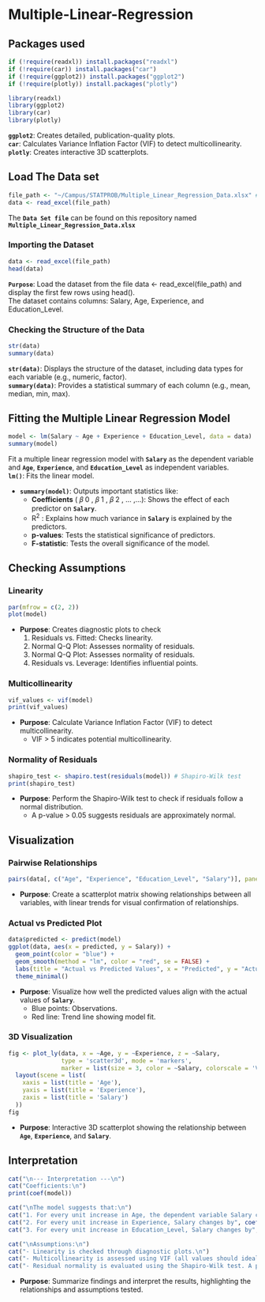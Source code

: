 # Multiple-Linear-Regression
## Packages used

```r
if (!require(readxl)) install.packages("readxl")
if (!require(car)) install.packages("car")
if (!require(ggplot2)) install.packages("ggplot2")
if (!require(plotly)) install.packages("plotly")

library(readxl)
library(ggplot2)
library(car) 
library(plotly)
```
**`ggplot2`**: Creates detailed, publication-quality plots.  
**`car`**: Calculates Variance Inflation Factor (VIF) to detect multicollinearity.  
**`plotly`**: Creates interactive 3D scatterplots.

## Load The Data set
```r
file_path <- "~/Campus/STATPROB/Multiple_Linear_Regression_Data.xlsx" # Specify the file path
data <- read_excel(file_path)
```
The **`Data Set file`** can be found on this repository named **`Multiple_Linear_Regression_Data.xlsx`**

### Importing the Dataset
```r
data <- read_excel(file_path)
head(data)
```
**`Purpose`**: Load the dataset from the file data <- read_excel(file_path) and display the first few rows using head().  
The dataset contains columns: Salary, Age, Experience, and Education_Level.

### Checking the Structure of the Data
```r
str(data)
summary(data)
```
**`str(data)`**: Displays the structure of the dataset, including data types for each variable (e.g., numeric, factor).  
**`summary(data)`**: Provides a statistical summary of each column (e.g., mean, median, min, max).  

## Fitting the Multiple Linear Regression Model
```r
model <- lm(Salary ~ Age + Experience + Education_Level, data = data)
summary(model)
```
Fit a multiple linear regression model with **`Salary`** as the dependent variable and **`Age`**, **`Experience`**, and **`Education_Level`** as independent variables.  
 **`lm()`**: Fits the linear model.  
* **`summary(model)`**: Outputs important statistics like:  
  * **Coefficients** (
𝛽
0
,
𝛽
1
,
𝛽
2
,
…
 ,…): Shows the effect of each predictor on **`Salary`**.
  * R<sup>2</sup>
 : Explains how much variance in **`Salary`** is explained by the predictors.
  * **p-values**: Tests the statistical significance of predictors.
  * **F-statistic**: Tests the overall significance of the model.

## Checking Assumptions
### Linearity
```r
par(mfrow = c(2, 2))
plot(model)
```
* **Purpose**: Creates diagnostic plots to check
   1. Residuals vs. Fitted: Checks linearity.
   2. Normal Q-Q Plot: Assesses normality of residuals.
   3. Normal Q-Q Plot: Assesses normality of residuals.
   4. Residuals vs. Leverage: Identifies influential points.

### Multicollinearity
```r
vif_values <- vif(model)
print(vif_values)
```
* **Purpose**: Calculate Variance Inflation Factor (VIF) to detect multicollinearity.
  * VIF > 5 indicates potential multicollinearity.

 ### Normality of Residuals
 ```r
shapiro_test <- shapiro.test(residuals(model)) # Shapiro-Wilk test
print(shapiro_test)
```
* **Purpose**: Perform the Shapiro-Wilk test to check if residuals follow a normal distribution.
  * A p-value > 0.05 suggests residuals are approximately normal.

## Visualization
### Pairwise Relationships
```r
pairs(data[, c("Age", "Experience", "Education_Level", "Salary")], panel = panel.smooth)
```
* **Purpose**:  Create a scatterplot matrix showing relationships between all variables, with linear trends for visual confirmation of relationships.

### Actual vs Predicted Plot
```r
data$predicted <- predict(model)
ggplot(data, aes(x = predicted, y = Salary)) +
  geom_point(color = "blue") +
  geom_smooth(method = "lm", color = "red", se = FALSE) +
  labs(title = "Actual vs Predicted Values", x = "Predicted", y = "Actual") +
  theme_minimal()
```
* **Purpose**: Visualize how well the predicted values align with the actual values of **`Salary`**.
  * Blue points: Observations.
  * Red line: Trend line showing model fit.

### 3D Visualization
```r
fig <- plot_ly(data, x = ~Age, y = ~Experience, z = ~Salary, 
               type = 'scatter3d', mode = 'markers',
               marker = list(size = 3, color = ~Salary, colorscale = 'Viridis')) %>%
  layout(scene = list(
    xaxis = list(title = 'Age'),
    yaxis = list(title = 'Experience'),
    zaxis = list(title = 'Salary')
  ))
fig
```
* **Purpose**: Interactive 3D scatterplot showing the relationship between **`Age`**, **`Experience`**, and **`Salary`**.

## Interpretation
```r
cat("\n--- Interpretation ---\n")
cat("Coefficients:\n")
print(coef(model))

cat("\nThe model suggests that:\n")
cat("1. For every unit increase in Age, the dependent variable Salary changes by", coef(model)["Age"], "units, holding other predictors constant.\n")
cat("2. For every unit increase in Experience, Salary changes by", coef(model)["Experience"], "units, holding other predictors constant.\n")
cat("3. For every unit increase in Education_Level, Salary changes by", coef(model)["Education_Level"], "units, holding other predictors constant.\n")

cat("\nAssumptions:\n")
cat("- Linearity is checked through diagnostic plots.\n")
cat("- Multicollinearity is assessed using VIF (all values should ideally be < 5).\n")
cat("- Residual normality is evaluated using the Shapiro-Wilk test. A p-value > 0.05 indicates normality.\n")
```
* **Purpose**: Summarize findings and interpret the results, highlighting the relationships and assumptions tested.
